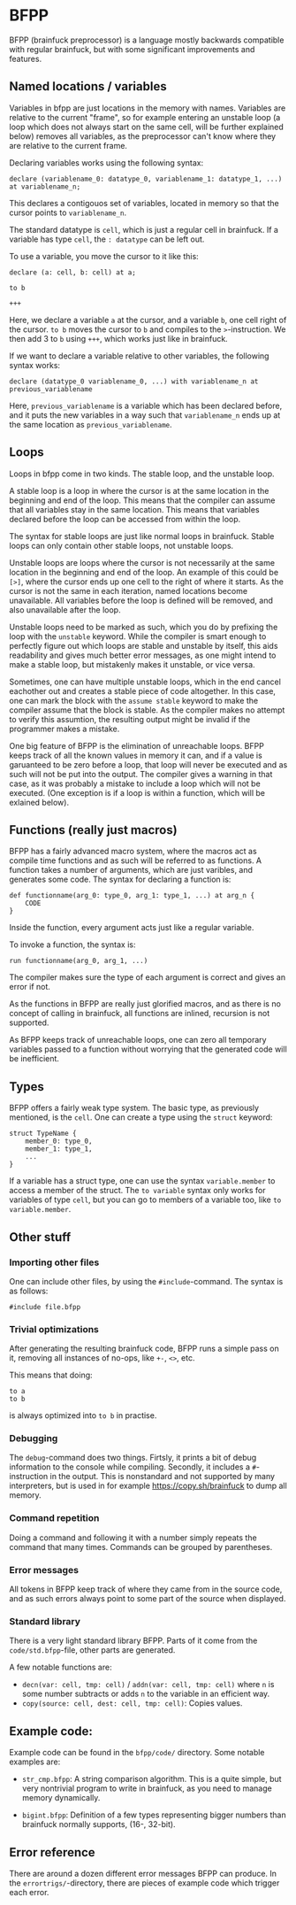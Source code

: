 # BFPP


BFPP (brainfuck preprocessor) is a language mostly backwards compatible with regular brainfuck, but with some significant improvements and features.

## Named locations / variables

Variables in bfpp are just locations in the memory with names. Variables are relative to the current "frame", so for example entering an unstable loop
(a loop which does not always start on the same cell, will be further explained below) removes all variables, as the preprocessor can't know where they
are relative to the current frame.

Declaring variables works using the following syntax:

```
declare (variablename_0: datatype_0, variablename_1: datatype_1, ...) at variablename_n;
```

This declares a contigouos set of variables, located in memory so that the cursor points to `variablename_n`.

The standard datatype is `cell`, which is just a regular cell in brainfuck. If a variable has type `cell`, the `: datatype` can be left out.

To use a variable, you move the cursor to it like this:

```
declare (a: cell, b: cell) at a;

to b

+++
```

Here, we declare a variable `a` at the cursor, and a variable `b`, one cell right of the cursor. `to b` moves the cursor to `b` and compiles to the
`>`-instruction. We then add 3 to `b` using `+++`, which works just like in brainfuck.

If we want to declare a variable relative to other variables, the following syntax works:

```
declare (datatype_0 variablename_0, ...) with variablename_n at previous_variablename
```

Here, `previous_variablename` is a variable which has been declared before, and it puts the new variables in a way such that `variablename_n` ends up
at the same location as `previous_variablename`.

## Loops

Loops in bfpp come in two kinds. The stable loop, and the unstable loop.

A stable loop is a loop in where the cursor is at the same location in the beginning and end of the loop. This means that the compiler can assume that
all variables stay in the same location. This means that variables declared before the loop can be accessed from within the loop.

The syntax for stable loops are just like normal loops in brainfuck. Stable loops can only contain other stable loops, not unstable loops.

Unstable loops are loops where the cursor is not necessarily at the same location in the beginning and end of the loop. An example of this could be
`[>]`, where the cursor ends up one cell to the right of where it starts. As the cursor is not the same in each iteration, named locations become
unavailable. All variables before the loop is defined will be removed, and also unavailable after the loop.

Unstable loops need to be marked as such, which you do by prefixing the loop with the `unstable` keyword. While the compiler is smart enough to perfectly
figure out which loops are stable and unstable by itself, this aids readability and gives much better error messages, as one might intend to make a
stable loop, but mistakenly makes it unstable, or vice versa.

Sometimes, one can have multiple unstable loops, which in the end cancel eachother out and creates a stable piece of code altogether. In this case, one
can mark the block with the `assume stable` keyword to make the compiler assume that the block is stable. As the compiler makes no attempt to verify this
assumtion, the resulting output might be invalid if the programmer makes a mistake.

One big feature of BFPP is the elimination of unreachable loops. BFPP keeps track of all the known values in memory it can, and if a value is garuanteed
to be zero before a loop, that loop will never be executed and as such will not be put into the output. The compiler gives a warning in that case, as it
was probably a mistake to include a loop which will not be executed. (One exception is if a loop is within a function, which will be exlained below).

## Functions (really just macros)

BFPP has a fairly advanced macro system, where the macros act as compile time functions and as such will be referred to as functions. A function takes
a number of arguments, which are just varibles, and generates some code. The syntax for declaring a function is:

```
def functionname(arg_0: type_0, arg_1: type_1, ...) at arg_n {
    CODE
}
```

Inside the function, every argument acts just like a regular variable.

To invoke a function, the syntax is:

```
run functionname(arg_0, arg_1, ...)
```

The compiler makes sure the type of each argument is correct and gives an error if not.

As the functions in BFPP are really just glorified macros, and as there is no concept of calling in brainfuck, all functions are inlined, recursion
is not supported.

As BFPP keeps track of unreachable loops, one can zero all temporary variables passed to a function without worrying that the generated code will be
inefficient.

## Types

BFPP offers a fairly weak type system. The basic type, as previously mentioned, is the `cell`. One can create a type using the `struct` keyword:

```
struct TypeName {
    member_0: type_0,
    member_1: type_1,
    ...
}
```

If a variable has a struct type, one can use the syntax `variable.member` to access a member of the struct. The `to variable` syntax only works for
variables of type `cell`, but you can go to members of a variable too, like `to variable.member`.

## Other stuff

### Importing other files

One can include other files, by using the `#include`-command. The syntax is as follows:

```
#include file.bfpp
```

### Trivial optimizations

After generating the resulting brainfuck code, BFPP runs a simple pass on it, removing all instances of no-ops, like `+-`, `<>`, etc.

This means that doing:

```
to a
to b
```

is always optimized into `to b` in practise.

### Debugging

The `debug`-command does two things. Firtsly, it prints a bit of debug information to the console while compiling. Secondly, it includes a
`#`-instruction in the output. This is nonstandard and not supported by many interpreters, but is used in for example https://copy.sh/brainfuck
to dump all memory.

### Command repetition

Doing a command and following it with a number simply repeats the command that many times. Commands can be grouped by parentheses.

### Error messages

All tokens in BFPP keep track of where they came from in the source code, and as such errors always point to some part of the source when displayed.

### Standard library

There is a very light standard library BFPP. Parts of it come from the `code/std.bfpp`-file, other parts are generated.

A few notable functions are:

* `decn(var: cell, tmp: cell)` / `addn(var: cell, tmp: cell)` where `n` is some number subtracts or adds `n` to the variable in an efficient way.
* `copy(source: cell, dest: cell, tmp: cell)`: Copies values.

## Example code:

Example code can be found in the `bfpp/code/` directory. Some notable examples are:

* `str_cmp.bfpp`: A string comparison algorithm. This is a quite simple, but very nontrivial program to write in brainfuck, as you need to manage memory
dynamically.

* `bigint.bfpp`: Definition of a few types representing bigger numbers than brainfuck normally supports, (16-, 32-bit).

## Error reference

There are around a dozen different error messages BFPP can produce. In the `errortrigs/`-directory, there are pieces of example code which trigger each
error.
